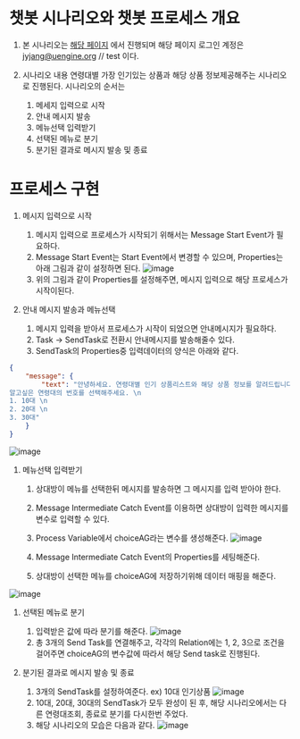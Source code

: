 # 챗봇 시나리오와 챗봇 프로세스 개요
1. 본 시나리오는 [해당 페이지](http://front-end.pas-mini.io/) 에서 진행되며 해당 페이지 로그인 계정은
jyjang@uengine.org // test 이다.

1. 시나리오 내용
연령대별 가장 인기있는 상품과 해당 상품 정보제공해주는 시나리오로 진행된다. 시나리오의 순서는
    1. 메세지 입력으로 시작
    1. 안내 메시지 발송
    1. 메뉴선택 입력받기
    1. 선택된 메뉴로 분기
    1. 분기된 결과로 메시지 발송 및 종료

# 프로세스 구현
1. 메시지 입력으로 시작 
    1. 메시지 입력으로 프로세스가 시작되기 위해서는 Message Start Event가 필요하다.
    1. Message Start Event는 Start Event에서 변경할 수 있으며, Properties는 아래 그림과 같이 설정하면 된다.
    ![image](https://user-images.githubusercontent.com/16382067/35207376-f87c74f2-ff85-11e7-8153-166f59a08c8c.png)
    1. 위의 그림과 같이 Properties를 설정해주면, 메시지 입력으로 해당 프로세스가 시작이된다.

1. 안내 메시지 발송과 메뉴선택
    1. 메시지 입력을 받아서 프로세스가 시작이 되었으면 안내메시지가 필요하다.
    1. Task -> SendTask로 전환시 안내메시지를 발송해줄수 있다.
    1. SendTask의 Properties중 입력데이터의 양식은 아래와 같다.

```json
{
    "message": {
        "text": "안녕하세요. 연령대별 인기 상품리스트와 해당 상품 정보를 알려드립니다. \n 
알고싶은 연령대의 번호를 선택해주세요. \n 
1. 10대 \n 
2. 20대 \n
3. 30대"
    }
}
```
![image](https://user-images.githubusercontent.com/16382067/35208012-63f0735c-ff89-11e7-959b-3407bb946732.png)


1. 메뉴선택 입력받기
    1. 상대방이 메뉴를 선택한뒤 메시지를 발송하면 그 메시지를 입력 받아야 한다.
    1. Message Intermediate Catch Event를 이용하면 상대방이 입력한 메시지를 변수로 입력할 수 있다.
    1. Process Variable에서 choiceAG라는 변수를 생성해준다.
![image](https://user-images.githubusercontent.com/16382067/35208047-9ab0a89e-ff89-11e7-99ce-4c7ab79ecd7d.png)
    
    1. Message Intermediate Catch Event의 Properties를 세팅해준다.
    1. 상대방이 선택한 메뉴를 choiceAG에 저장하기위해 데이터 매핑을 해준다.

![image](https://user-images.githubusercontent.com/16382067/35208097-db48abcc-ff89-11e7-8f2d-8a4d08835527.png)

1. 선택된 메뉴로 분기
    1. 입력받은 값에 따라 분기를 해준다.
![image](https://user-images.githubusercontent.com/16382067/35208171-343c2812-ff8a-11e7-8bc5-db0af91fc342.png)
    1. 총 3개의 Send Task를 연결해주고, 각각의 Relation에는 1, 2, 3으로 조건을 걸어주면 choiceAG의 변수값에 따라서 해당 Send task로 진행된다.

1. 분기된 결과로 메시지 발송 및 종료
    1. 3개의 SendTask를 설정하여준다. ex) 10대 인기상품
![image](https://user-images.githubusercontent.com/16382067/35208681-db65ac4c-ff8c-11e7-9e18-417c24ade2e1.png)
    1. 10대, 20대, 30대의 SendTask가 모두 완성이 된 후, 해당 시나리오에서는 다른 연령대조회, 종료로 분기를 다시한번 주었다.
    1. 해당 시나리오의 모습은 다음과 같다.
![image](https://user-images.githubusercontent.com/16382067/35208784-56963d32-ff8d-11e7-8c70-26bdc7250eb4.png)



